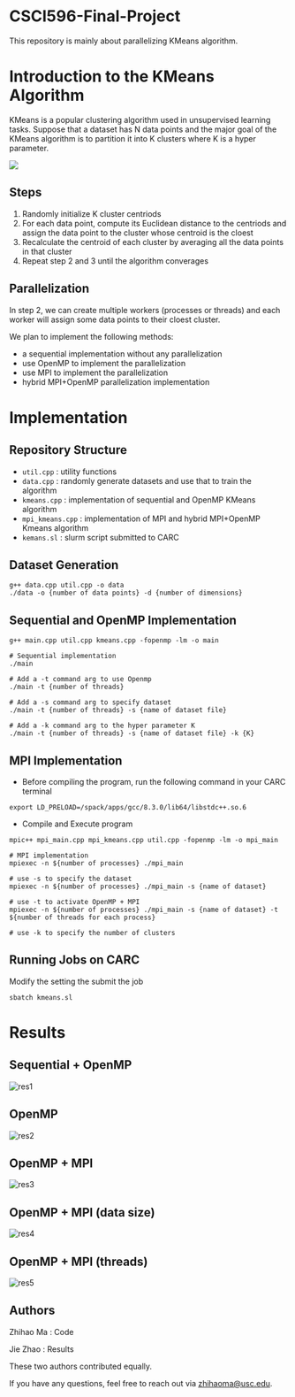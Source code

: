 # CSCI596-Final-Project

This repository is mainly about parallelizing KMeans algorithm.

# Introduction to the KMeans Algorithm

KMeans is a popular clustering algorithm used in unsupervised learning tasks. Suppose that a dataset has N data points and the major goal of the KMeans algorithm is to partition it into K clusters where K is a hyper parameter. 

![](./Kmeans.gif)

## Steps
1. Randomly initialize K cluster centriods
2. For each data point, compute its Euclidean distance to the centriods and assign the data point to the cluster whose centroid is the cloest
3. Recalculate the centroid of each cluster by averaging all the data points in that cluster
4. Repeat step 2 and 3 until the algorithm converages

## Parallelization
In step 2, we can create multiple workers (processes or threads) and each worker will assign some data points to their cloest cluster.

We plan to implement the following methods:
* a sequential implementation without any parallelization
* use OpenMP to implement the parallelization
* use MPI to implement the parallelization
* hybrid MPI+OpenMP parallelization implementation

# Implementation

## Repository Structure
- `util.cpp` : utility functions
- `data.cpp` : randomly generate datasets and use that to train the algorithm
- `kmeans.cpp` : implementation of sequential and OpenMP KMeans algorithm
- `mpi_kmeans.cpp` : implementation of MPI and hybrid MPI+OpenMP Kmeans algorithm
- `kemans.sl` : slurm script submitted to CARC
 
## Dataset Generation
```
g++ data.cpp util.cpp -o data
./data -o {number of data points} -d {number of dimensions}
```

## Sequential and OpenMP Implementation
```
g++ main.cpp util.cpp kmeans.cpp -fopenmp -lm -o main

# Sequential implementation
./main

# Add a -t command arg to use Openmp
./main -t {number of threads}

# Add a -s command arg to specify dataset
./main -t {number of threads} -s {name of dataset file}

# Add a -k command arg to the hyper parameter K
./main -t {number of threads} -s {name of dataset file} -k {K}
```

## MPI Implementation
* Before compiling the program, run the following command in your CARC terminal
```
export LD_PRELOAD=/spack/apps/gcc/8.3.0/lib64/libstdc++.so.6
```

* Compile and Execute program
```
mpic++ mpi_main.cpp mpi_kmeans.cpp util.cpp -fopenmp -lm -o mpi_main

# MPI implementation
mpiexec -n ${number of processes} ./mpi_main

# use -s to specify the dataset
mpiexec -n ${number of processes} ./mpi_main -s {name of dataset}

# use -t to activate OpenMP + MPI
mpiexec -n ${number of processes} ./mpi_main -s {name of dataset} -t ${number of threads for each process}

# use -k to specify the number of clusters
```
## Running Jobs on CARC
Modify the setting the submit the job
```
sbatch kmeans.sl
```

#  Results
## Sequential + OpenMP
![res1](./results/Sequential+OpenMP.png)

## OpenMP
![res2](./results/OpenMP.png)

## OpenMP + MPI
![res3](./results/OpenMP_MPI.png)

## OpenMP + MPI (data size)
![res4](./results/datasize.png)

## OpenMP + MPI (threads)
![res5](./results/OpenMP_MPI_threads.png)


## Authors
Zhihao Ma : Code

Jie Zhao : Results

These two authors contributed equally.

If you have any questions, feel free to reach out via zhihaoma@usc.edu.
